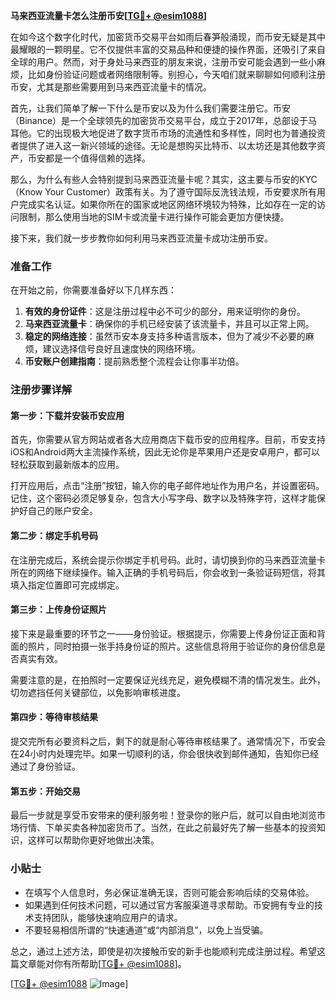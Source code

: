 **马来西亚流量卡怎么注册币安[[TG💪+ @esim1088](https://t.me/s/esim1088)]**

在如今这个数字化时代，加密货币交易平台如雨后春笋般涌现，而币安无疑是其中最耀眼的一颗明星。它不仅提供丰富的交易品种和便捷的操作界面，还吸引了来自全球的用户。然而，对于身处马来西亚的朋友来说，注册币安可能会遇到一些小麻烦，比如身份验证问题或者网络限制等。别担心，今天咱们就来聊聊如何顺利注册币安，尤其是那些需要用到马来西亚流量卡的情况。

首先，让我们简单了解一下什么是币安以及为什么我们需要注册它。币安（Binance）是一个全球领先的加密货币交易平台，成立于2017年，总部设于马耳他。它的出现极大地促进了数字货币市场的流通性和多样性，同时也为普通投资者提供了进入这一新兴领域的途径。无论是想购买比特币、以太坊还是其他数字资产，币安都是一个值得信赖的选择。

那么，为什么有些人会特别提到马来西亚流量卡呢？其实，这主要与币安的KYC（Know Your Customer）政策有关。为了遵守国际反洗钱法规，币安要求所有用户完成实名认证。如果你所在的国家或地区网络环境较为特殊，比如存在一定的访问限制，那么使用当地的SIM卡或流量卡进行操作可能会更加方便快捷。

接下来，我们就一步步教你如何利用马来西亚流量卡成功注册币安。

### 准备工作

在开始之前，你需要准备好以下几样东西：
1. **有效的身份证件**：这是注册过程中必不可少的部分，用来证明你的身份。
2. **马来西亚流量卡**：确保你的手机已经安装了该流量卡，并且可以正常上网。
3. **稳定的网络连接**：虽然币安本身支持多种语言版本，但为了减少不必要的麻烦，建议选择信号良好且速度快的网络环境。
4. **币安账户创建指南**：提前熟悉整个流程会让你事半功倍。

### 注册步骤详解

#### 第一步：下载并安装币安应用
首先，你需要从官方网站或者各大应用商店下载币安的应用程序。目前，币安支持iOS和Android两大主流操作系统，因此无论你是苹果用户还是安卓用户，都可以轻松获取到最新版本的应用。

打开应用后，点击“注册”按钮，输入你的电子邮件地址作为用户名，并设置密码。记住，这个密码必须足够复杂，包含大小写字母、数字以及特殊字符，这样才能保护好自己的账户安全。

#### 第二步：绑定手机号码
在注册完成后，系统会提示你绑定手机号码。此时，请切换到你的马来西亚流量卡所在的网络下继续操作。输入正确的手机号码后，你会收到一条验证码短信，将其填入指定位置即可完成绑定。

#### 第三步：上传身份证照片
接下来是最重要的环节之一——身份验证。根据提示，你需要上传身份证正面和背面的照片，同时拍摄一张手持身份证的照片。这些信息将用于验证你的身份信息是否真实有效。

需要注意的是，在拍照时一定要保证光线充足，避免模糊不清的情况发生。此外，切勿遮挡任何关键部位，以免影响审核进度。

#### 第四步：等待审核结果
提交完所有必要资料之后，剩下的就是耐心等待审核结果了。通常情况下，币安会在24小时内处理完毕。如果一切顺利的话，你会很快收到邮件通知，告知你已经通过了身份验证。

#### 第五步：开始交易
最后一步就是享受币安带来的便利服务啦！登录你的账户后，就可以自由地浏览市场行情、下单买卖各种加密货币了。当然，在此之前最好先了解一些基本的投资知识，这样可以帮助你更好地做出决策。

### 小贴士

- 在填写个人信息时，务必保证准确无误，否则可能会影响后续的交易体验。
- 如果遇到任何技术问题，可以通过官方客服渠道寻求帮助。币安拥有专业的技术支持团队，能够快速响应用户的请求。
- 不要轻易相信所谓的“快速通道”或“内部消息”，以免上当受骗。

总之，通过上述方法，即使是初次接触币安的新手也能顺利完成注册过程。希望这篇文章能对你有所帮助[[TG💪+ @esim1088](https://t.me/s/esim1088)]。

[[TG💪+ @esim1088](https://t.me/s/esim1088) ![Image](https://i.postimg.cc/4NQfJmqS/Snipaste-2025-05-13-00-14-12.png)]